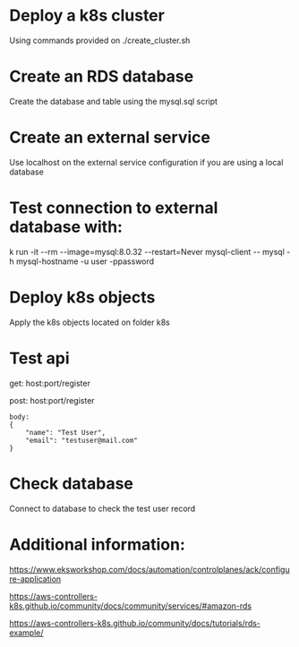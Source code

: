 # Deploy a k8s cluster
Using commands provided on ./create_cluster.sh

# Create an RDS database
Create the database and table using the mysql.sql script

# Create an external service
Use localhost on the external service configuration if you are using a local database

# Test connection to external database with:
k run -it --rm --image=mysql:8.0.32 --restart=Never mysql-client -- mysql -h mysql-hostname -u user -ppassword

# Deploy k8s objects
Apply the k8s objects located on folder k8s

# Test api
get:
host:port/register

post:
    host:port/register

    body:
    {
        "name": "Test User",
        "email": "testuser@mail.com"
    }

# Check database
Connect to database to check the test user record

# Additional information:
https://www.eksworkshop.com/docs/automation/controlplanes/ack/configure-application

https://aws-controllers-k8s.github.io/community/docs/community/services/#amazon-rds

https://aws-controllers-k8s.github.io/community/docs/tutorials/rds-example/